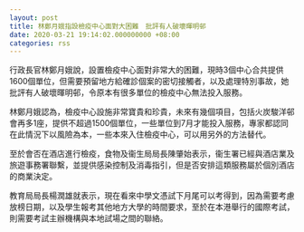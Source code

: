 ```yaml
---
layout: post
title: 林鄭月娥指設檢疫中心面對大困難　批評有人破壞暉明邨
date: 2020-03-21 19:14:02.000000000 +08:00
categories: rss
---
```


行政長官林鄭月娥說，設置檢疫中心面對非常大的困難，現時3個中心合共提供1600個單位，但需要預留地方給確診個案的密切接觸者，以及處理特別事故，她批評有人破壞暉明邨，令原本有很多單位的檢疫中心無法投入服務。

林鄭月娥認為，檢疫中心設施非常寶貴和珍貴，未來有幾個項目，包括火炭駿洋邨會再多1座，提供不超過1500個單位，一些單位到7月才能投入服務，專家都認同在此情況下以風險為本，一些本來入住檢疫中心，可以用另外的方法替代。

至於會否在酒店進行檢疫，食物及衞生局局長陳肇始表示，衞生署已經與酒店業及旅遊事務署聯繫，並提供感染控制及消毒指引，但是否安排這類服務屬於個別酒店的商業決定。

教育局局長楊潤雄就表示，現在看來中學文憑試下月尾可以考得到，因為需要考慮放榜日期，以及學生報考其他地方大學的時間要求，至於在本港舉行的國際考試，則需要考試主辦機構與本地試場之間的聯絡。
